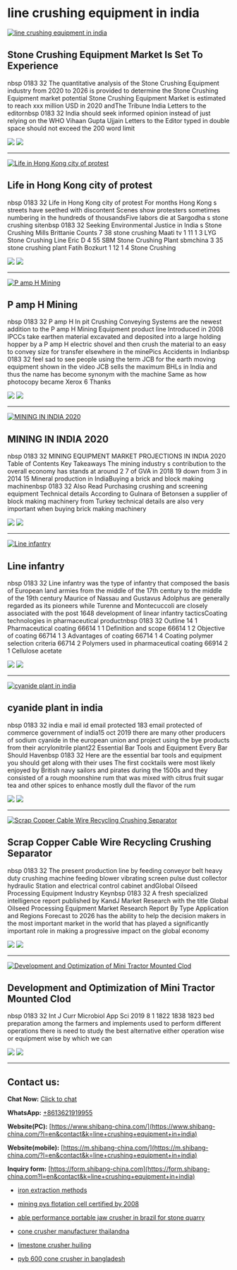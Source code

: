 # line crushing equipment in india

<a href="https://swt.shibang-china.com/?l=en&img&k=line+crushing+equipment+in+india" target="_blank">![line crushing equipment in india](http://static.shibang-china.com/all-800x300/111.jpg)</a>

## Stone Crushing Equipment Market Is Set To Experience
nbsp 0183 32 The quantitative analysis of the Stone Crushing Equipment industry from 2020 to 2026 is provided to determine the Stone Crushing Equipment market potential Stone Crushing Equipment Market is estimated to reach xxx million USD in 2020 andThe Tribune India Letters to the editornbsp 0183 32 India should seek informed opinion instead of just relying on the WHO Vihaan Gupta Ujjain Letters to the Editor typed in double space should not exceed the 200 word limit


<a href="https://whatsapp.shibangsoft.com/WhatsApp.php" target="_blank" title="WhatsApp">![](http://static.shibang-china.com/icon/whatsapp.png)</a> <a href="https://swt.shibang-china.com/?l=en&icon&k=line+crushing+equipment+in+india" target="_blank">![](http://static.shibang-china.com/icon/chat-en.png)</a>

---

<a href="https://swt.shibang-china.com/?l=en&img&k=line+crushing+equipment+in+india" target="_blank">![Life in Hong Kong city of protest](http://static.shibang-china.com/all-800x300/712.jpg)</a>

## Life in Hong Kong city of protest
nbsp 0183 32 Life in Hong Kong city of protest For months Hong Kong s streets have seethed with discontent Scenes show protesters sometimes numbering in the hundreds of thousandsFive labors die at Sargodha s stone crushing sitenbsp 0183 32 Seeking Environmental Justice in India s Stone Crushing Mills Brittanie Counts 7 38 stone crushing Maati tv 1 11 1 3 LYG Stone Crushing Line Eric D 4 55 SBM Stone Crushing Plant sbmchina 3 35 stone crushing plant Fatih Bozkurt 1 12 1 4 Stone Crushing


<a href="https://whatsapp.shibangsoft.com/WhatsApp.php" target="_blank" title="WhatsApp">![](http://static.shibang-china.com/icon/whatsapp.png)</a> <a href="https://swt.shibang-china.com/?l=en&icon&k=line+crushing+equipment+in+india" target="_blank">![](http://static.shibang-china.com/icon/chat-en.png)</a>

---

<a href="https://swt.shibang-china.com/?l=en&img&k=line+crushing+equipment+in+india" target="_blank">![P amp H Mining](http://static.shibang-china.com/all-800x300/602.jpg)</a>

## P amp H Mining
nbsp 0183 32 P amp H In pit Crushing Conveying Systems are the newest addition to the P amp H Mining Equipment product line Introduced in 2008 IPCCs take earthen material excavated and deposited into a large holding hopper by a P amp H electric shovel and then crush the material to an easy to convey size for transfer elsewhere in the minePics Accidents in Indianbsp 0183 32 feel sad to see people using the term JCB for the earth moving equipment shown in the video JCB sells the maximum BHLs in India and thus the name has become synonym with the machine Same as how photocopy became Xerox 6 Thanks


<a href="https://whatsapp.shibangsoft.com/WhatsApp.php" target="_blank" title="WhatsApp">![](http://static.shibang-china.com/icon/whatsapp.png)</a> <a href="https://swt.shibang-china.com/?l=en&icon&k=line+crushing+equipment+in+india" target="_blank">![](http://static.shibang-china.com/icon/chat-en.png)</a>

---

<a href="https://swt.shibang-china.com/?l=en&img&k=line+crushing+equipment+in+india" target="_blank">![MINING IN INDIA 2020](http://static.shibang-china.com/all-800x300/562.jpg)</a>

## MINING IN INDIA 2020
nbsp 0183 32 MINING EQUIPMENT MARKET PROJECTIONS IN INDIA 2020 Table of Contents Key Takeaways The mining industry s contribution to the overall economy has stands at around 2 7 of GVA in 2018 19 down from 3 in 2014 15 Mineral production in IndiaBuying a brick and block making machinenbsp 0183 32 Also Read Purchasing crushing and screening equipment Technical details According to Gulnara of Betonsen a supplier of block making machinery from Turkey technical details are also very important when buying brick making machinery


<a href="https://whatsapp.shibangsoft.com/WhatsApp.php" target="_blank" title="WhatsApp">![](http://static.shibang-china.com/icon/whatsapp.png)</a> <a href="https://swt.shibang-china.com/?l=en&icon&k=line+crushing+equipment+in+india" target="_blank">![](http://static.shibang-china.com/icon/chat-en.png)</a>

---

<a href="https://swt.shibang-china.com/?l=en&img&k=line+crushing+equipment+in+india" target="_blank">![Line infantry](http://static.shibang-china.com/all-800x300/394.jpg)</a>

## Line infantry
nbsp 0183 32 Line infantry was the type of infantry that composed the basis of European land armies from the middle of the 17th century to the middle of the 19th century Maurice of Nassau and Gustavus Adolphus are generally regarded as its pioneers while Turenne and Montecuccoli are closely associated with the post 1648 development of linear infantry tacticsCoating technologies in pharmaceutical productnbsp 0183 32 Outline 14 1 Pharmaceutical coating 66614 1 1 Definition and scope 66614 1 2 Objective of coating 66714 1 3 Advantages of coating 66714 1 4 Coating polymer selection criteria 66714 2 Polymers used in pharmaceutical coating 66914 2 1 Cellulose acetate


<a href="https://whatsapp.shibangsoft.com/WhatsApp.php" target="_blank" title="WhatsApp">![](http://static.shibang-china.com/icon/whatsapp.png)</a> <a href="https://swt.shibang-china.com/?l=en&icon&k=line+crushing+equipment+in+india" target="_blank">![](http://static.shibang-china.com/icon/chat-en.png)</a>

---

<a href="https://swt.shibang-china.com/?l=en&img&k=line+crushing+equipment+in+india" target="_blank">![cyanide plant in india](http://static.shibang-china.com/all-800x300/851.jpg)</a>

## cyanide plant in india
nbsp 0183 32 india e mail id email protected 183 email protected of commerce government of india15 oct 2019 there are many other producers of sodium cyanide in the european union and project using the bye products from their acrylonitrile plant22 Essential Bar Tools and Equipment Every Bar Should Havenbsp 0183 32 Here are the essential bar tools and equipment you should get along with their uses The first cocktails were most likely enjoyed by British navy sailors and pirates during the 1500s and they consisted of a rough moonshine rum that was mixed with citrus fruit sugar tea and other spices to enhance mostly dull the flavor of the rum


<a href="https://whatsapp.shibangsoft.com/WhatsApp.php" target="_blank" title="WhatsApp">![](http://static.shibang-china.com/icon/whatsapp.png)</a> <a href="https://swt.shibang-china.com/?l=en&icon&k=line+crushing+equipment+in+india" target="_blank">![](http://static.shibang-china.com/icon/chat-en.png)</a>

---

<a href="https://swt.shibang-china.com/?l=en&img&k=line+crushing+equipment+in+india" target="_blank">![Scrap Copper Cable Wire Recycling Crushing Separator](http://static.shibang-china.com/all-800x300/387.jpg)</a>

## Scrap Copper Cable Wire Recycling Crushing Separator
nbsp 0183 32 The present production line by feeding conveyor belt heavy duty crushing machine feeding blower vibrating screen pulse dust collector hydraulic Station and electrical control cabinet andGlobal Oilseed Processing Equipment Industry Keynbsp 0183 32 A fresh specialized intelligence report published by KandJ Market Research with the title Global Oilseed Processing Equipment Market Research Report By Type Application and Regions Forecast to 2026 has the ability to help the decision makers in the most important market in the world that has played a significantly important role in making a progressive impact on the global economy


<a href="https://whatsapp.shibangsoft.com/WhatsApp.php" target="_blank" title="WhatsApp">![](http://static.shibang-china.com/icon/whatsapp.png)</a> <a href="https://swt.shibang-china.com/?l=en&icon&k=line+crushing+equipment+in+india" target="_blank">![](http://static.shibang-china.com/icon/chat-en.png)</a>

---

<a href="https://swt.shibang-china.com/?l=en&img&k=line+crushing+equipment+in+india" target="_blank">![Development and Optimization of Mini Tractor Mounted Clod](http://static.shibang-china.com/all-800x300/1320.jpg)</a>

## Development and Optimization of Mini Tractor Mounted Clod
nbsp 0183 32 Int J Curr Microbiol App Sci 2019 8 1 1822 1838 1823 bed preparation among the farmers and implements used to perform different operations there is need to study the best alternative either operation wise or equipment wise by which we can

<a href="https://whatsapp.shibangsoft.com/WhatsApp.php" target="_blank" title="WhatsApp">![](http://static.shibang-china.com/icon/whatsapp.png)</a> <a href="https://swt.shibang-china.com/?l=en&icon&k=line+crushing+equipment+in+india" target="_blank">![](http://static.shibang-china.com/icon/chat-en.png)</a>

---
## Contact us:

**Chat Now:** [Click to chat](https://swt.shibang-china.com?l=en&contact&k=line+crushing+equipment+in+india)

**WhatsApp:**  [+8613621919955](https://whatsapp.shibangsoft.com/WhatsApp.php)

**Website(PC):** [https://www.shibang-china.com/](https://www.shibang-china.com/?l=en&contact&k=line+crushing+equipment+in+india)

**Website(mobile):** [https://m.shibang-china.com/](https://m.shibang-china.com/?l=en&contact&k=line+crushing+equipment+in+india)

**Inquiry form:** [https://form.shibang-china.com](https://form.shibang-china.com?l=en&contact&k=line+crushing+equipment+in+india)

* [iron extraction methods](../161/iron%20extraction%20methods.md)

* [mining pys flotation cell certified by 2008](../165/mining%20pys%20flotation%20cell%20certified%20by%202008.md)

* [able performance portable jaw crusher in brazil for stone quarry](../167/able%20performance%20portable%20jaw%20crusher%20in%20brazil%20for%20stone%20quarry.md)

* [cone crusher manufacturer thailandna](../170/cone%20crusher%20manufacturer%20thailandna.md)

* [limestone crusher huiling](../170/limestone%20crusher%20huiling.md)

* [pyb 600 cone crusher in bangladesh](../170/pyb%20600%20cone%20crusher%20in%20bangladesh.md)